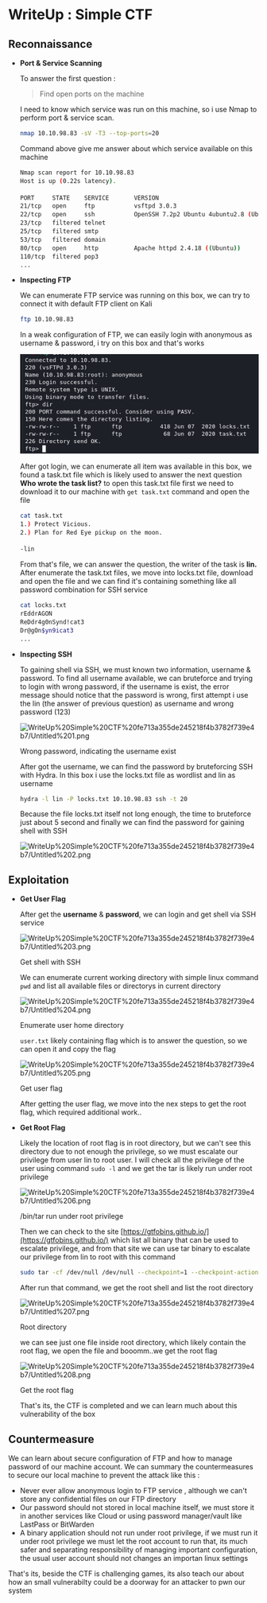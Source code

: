 # WriteUp : Simple CTF

## Reconnaissance

- **Port & Service Scanning**

    To answer the first question :

    > Find open ports on the machine

     I need to know which service was run on this machine, so i use Nmap to perform port & service scan.

    ```bash
    nmap 10.10.98.83 -sV -T3 --top-ports=20
    ```

    Command above give me answer about which service available on this machine

    ```bash
    Nmap scan report for 10.10.98.83
    Host is up (0.22s latency).

    PORT     STATE    SERVICE       VERSION
    21/tcp   open     ftp           vsftpd 3.0.3
    22/tcp   open     ssh           OpenSSH 7.2p2 Ubuntu 4ubuntu2.8 (Ubuntu Linux; protocol 2.0)
    23/tcp   filtered telnet
    25/tcp   filtered smtp
    53/tcp   filtered domain
    80/tcp   open     http          Apache httpd 2.4.18 ((Ubuntu))
    110/tcp  filtered pop3
    ...
    ```

- **Inspecting FTP**

    We can enumerate FTP service was running on this box, we can try to connect it with default FTP client on Kali

    ```bash
    ftp 10.10.98.83
    ```

    In a weak configuration of FTP, we can easily login with anonymous as username & password, i try on this box and that's works 

    ![WriteUp%20Simple%20CTF%20fe713a355de245218f4b3782f739e4b7/Untitled.png](Untitled.png)

    After got login, we can enumerate all item was available in this box, we found a task.txt file which is likely used to answer the next question **Who wrote the task list?** to open this task.txt file first we need to download it to our machine with `get task.txt` command and open the file 

    ```bash
    cat task.txt    
    1.) Protect Vicious.
    2.) Plan for Red Eye pickup on the moon.

    -lin
    ```

    From that's file, we can answer the question, the writer of the task is **lin.** After enumerate the task.txt files, we move into locks.txt file, download and open the file and we can find it's containing something like all password combination for SSH service

    ```bash
    cat locks.txt 
    rEddrAGON
    ReDdr4g0nSynd!cat3
    Dr@gOn$yn9icat3
    ...
    ```

- **Inspecting SSH**

    To gaining shell via SSH, we must known two information, username & password. To find all username available, we can bruteforce and trying to login with wrong password, if the username is exist, the error message should notice that the password is wrong, first attempt i use the lin (the answer of previous question) as username and wrong password (123)

    ![WriteUp%20Simple%20CTF%20fe713a355de245218f4b3782f739e4b7/Untitled%201.png](WriteUp%20Simple%20CTF%20fe713a355de245218f4b3782f739e4b7/Untitled%201.png)

    Wrong password, indicating the username exist

    After got the username, we can find the password by bruteforcing SSH with Hydra. In this box i use the locks.txt file as wordlist and lin as username

    ```bash
    hydra -l lin -P locks.txt 10.10.98.83 ssh -t 20
    ```

    Because the file locks.txt itself not long enough, the time to bruteforce just about 5 second and finally we can find the password for gaining shell with SSH

    ![WriteUp%20Simple%20CTF%20fe713a355de245218f4b3782f739e4b7/Untitled%202.png](WriteUp%20Simple%20CTF%20fe713a355de245218f4b3782f739e4b7/Untitled%202.png)

## Exploitation

- **Get User Flag**

    After get the **username** & **password**, we can login and get shell via SSH service

    ![WriteUp%20Simple%20CTF%20fe713a355de245218f4b3782f739e4b7/Untitled%203.png](WriteUp%20Simple%20CTF%20fe713a355de245218f4b3782f739e4b7/Untitled%203.png)

    Get shell with SSH

    We can enumerate current working directory with simple linux command `pwd` and list all available files or directorys in current directory

    ![WriteUp%20Simple%20CTF%20fe713a355de245218f4b3782f739e4b7/Untitled%204.png](WriteUp%20Simple%20CTF%20fe713a355de245218f4b3782f739e4b7/Untitled%204.png)

    Enumerate user home directory

    `user.txt` likely containing flag which is to answer the question, so we can open it and copy the flag

    ![WriteUp%20Simple%20CTF%20fe713a355de245218f4b3782f739e4b7/Untitled%205.png](WriteUp%20Simple%20CTF%20fe713a355de245218f4b3782f739e4b7/Untitled%205.png)

    Get user flag

    After getting the user flag, we move into the nex steps to get the root flag, which required additional work..

- **Get Root Flag**

    Likely the location of root flag is in root directory, but we can't see this directory due to not enough the privilege, so we must escalate our privilege from user lin to root user. I will check all the privilege of the user using command `sudo -l`  and we get the tar is likely run under root privilege 

    ![WriteUp%20Simple%20CTF%20fe713a355de245218f4b3782f739e4b7/Untitled%206.png](WriteUp%20Simple%20CTF%20fe713a355de245218f4b3782f739e4b7/Untitled%206.png)

    /bin/tar run under root privilege

    Then we can check to the site [https://gtfobins.github.io/](https://gtfobins.github.io/) which list all binary that can be used to escalate privilege, and from that site we can use tar binary to escalate our privilege from lin to root with this command 

    ```bash
    sudo tar -cf /dev/null /dev/null --checkpoint=1 --checkpoint-action=exec=/bin/sh
    ```

    After run that command, we get the root shell and list the root directory

    ![WriteUp%20Simple%20CTF%20fe713a355de245218f4b3782f739e4b7/Untitled%207.png](WriteUp%20Simple%20CTF%20fe713a355de245218f4b3782f739e4b7/Untitled%207.png)

    Root directory

    we can see just one file inside root directory, which likely contain the root flag, we open the file and booomm..we get the root flag

    ![WriteUp%20Simple%20CTF%20fe713a355de245218f4b3782f739e4b7/Untitled%208.png](WriteUp%20Simple%20CTF%20fe713a355de245218f4b3782f739e4b7/Untitled%208.png)

    Get the root flag

    That's its, the CTF is completed and we can learn much about this vulnerability of the box

## Countermeasure

We can learn about secure configuration of FTP and how to manage password of our machine account. We can summary the countermeasures to secure our local machine to prevent the attack like this :

- Never ever allow anonymous login to FTP service , although we can't store any confidential files on our FTP directory
- Our password should not stored in local machine itself, we must store it in another services like Cloud or using password manager/vault like LastPass or BitWarden
- A binary application should not run under root privilege, if we must run it under root privilege we must let the root account to run that, its much safer and separating responsibility of managing important configuration, the usual user account should not changes an importan linux settings

That's its, beside the CTF is challenging games, its also teach our about how an small vulnerabilty could be a doorway for an attacker to pwn our system
